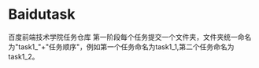 # Baidutask
百度前端技术学院任务仓库
第一阶段每个任务提交一个文件夹，文件夹统一命名为"task1_"+"任务顺序"，例如第一个任务命名为task1_1,第二个任务命名为task1_2。
